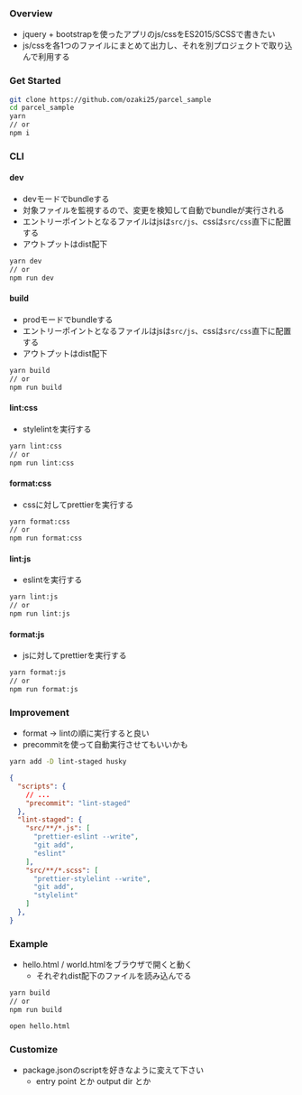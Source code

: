 ### Overview

- jquery + bootstrapを使ったアプリのjs/cssをES2015/SCSSで書きたい
- js/cssを各1つのファイルにまとめて出力し、それを別プロジェクトで取り込んで利用する

### Get Started

```bash
git clone https://github.com/ozaki25/parcel_sample
cd parcel_sample
yarn
// or
npm i
```

### CLI

#### dev

- devモードでbundleする
- 対象ファイルを監視するので、変更を検知して自動でbundleが実行される
- エントリーポイントとなるファイルはjsは`src/js`、cssは`src/css`直下に配置する
- アウトプットはdist配下

```bash
yarn dev
// or
npm run dev
```

#### build

- prodモードでbundleする
- エントリーポイントとなるファイルはjsは`src/js`、cssは`src/css`直下に配置する
- アウトプットはdist配下

```bash
yarn build
// or
npm run build
```

#### lint:css

- stylelintを実行する

```bash
yarn lint:css
// or
npm run lint:css
```

#### format:css

- cssに対してprettierを実行する

```bash
yarn format:css
// or
npm run format:css
```

#### lint:js

- eslintを実行する

```bash
yarn lint:js
// or
npm run lint:js
```

#### format:js

- jsに対してprettierを実行する

```bash
yarn format:js
// or
npm run format:js
```

### Improvement

- format -> lintの順に実行すると良い
- precommitを使って自動実行させてもいいかも

```bash
yarn add -D lint-staged husky
```

```json
{
  "scripts": {
    // ...
    "precommit": "lint-staged"
  },
  "lint-staged": {
    "src/**/*.js": [
      "prettier-eslint --write",
      "git add",
      "eslint"
    ],
    "src/**/*.scss": [
      "prettier-stylelint --write",
      "git add",
      "stylelint"
    ]
  },
}
```

### Example

- hello.html / world.htmlをブラウザで開くと動く
    - それぞれdist配下のファイルを読み込んでる

```bash
yarn build
// or
npm run build

open hello.html
```

### Customize

- package.jsonのscriptを好きなように変えて下さい
    - entry point とか output dir とか




